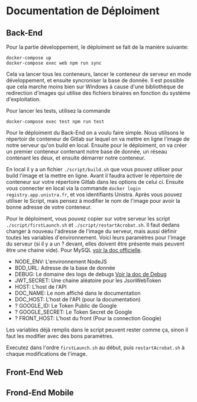 # Documentation de Déploiment

## Back-End
Pour la partie développement, le déploiment se fait de la manière suivante:
```
docker-compose up 
docker-compose exec web npm run sync
```

Cela va lancer tous les conteneurs, lancer le conteneur de serveur en mode développement, et ensuite syncroniser la base de donnée. Il est possible que cela marche moins bien sur Windows à cause d'une bibliothèque de redirection d'images qui utilise des fichiers binaires en fonction du système d'exploitation.

Pour lancer les tests, utilisez la commande
```
docker-compose exec test npm run test
```

Pour le déploiment du Back-End on a voulu faire simple. Nous utilisons le répertoir de conteneur de Gitlab sur lequel on va mettre en ligne l'image de notre serveur qu'on build en local. Ensuite pour le déploiment, on va créer un premier conteneur contenant notre base de donnée, un réseau contenant les deux, et ensuite démarrer notre conteneur.

En local il y a un fichier `./script/build.sh` que vous pouvez utiliser pour build l'image et la mettre en ligne. Avant il faudra activer le répertoire de conteneur sur votre répertoire Gitlab dans les options de celui ci. Ensuite vous connecter en local via la commande `docker login registry.app.unistra.fr`, et vos identifiants Unistra. Après vous pouvez utiliser le Script, mais pensez à modifier le nom de l'image pour avoir la bonne adresse de votre conteneur.

Pour le déploiment, vous pouvez copier sur votre serveur les script `./script/firstLaunch.sh` et `./script/restartAcrobat.sh`. Il faut dedans changer à nouveau l'adresse de l'image du serveur, mais aussi définir toutes les variables d'environnement. Voici leurs paramètres pour l'image du serveur (si il y a un ? devant, elles doivent être présente mais peuvent être une chaine vide). Pour MySQL [voir la doc officielle](https://hub.docker.com/_/mysql).

- NODE_ENV: L'environnement NodeJS
- BDD_URL: Adresse de la base de donnée
- DEBUG: Le domaine des logs de debugs [Voir la doc de Debug](https://www.npmjs.com/package/debug#windows-command-prompt-notes)
- JWT_SECRET: Une chaine aléatoire pour les JsonWebToken
- HOST: L'host de l'API
- DOC_NAME: Le nom affiché dans le documentation
- DOC_HOST: L'host de l'API (pour la documentation)
- ? GOOGLE_ID: Le Token Public de Google
- ? GOOGLE_SECRET: Le Token Secret de Google
- ? FRONT_HOST: L'host du front (Pour la connection Google)

Les variables déjà remplis dans le script peuvent rester comme ça, sinon il faut les modifier avec des bons paramètres. 

Executez dans l'ordre `firstLaunch.sh` au début, puis `restartAcrobat.sh` à chaque modifications de l'image.

## Front-End Web

## Frond-End Mobile